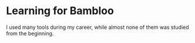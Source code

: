 # Learning for Bambloo
I used many tools during my career, while almost none of them was studied from the beginning.
